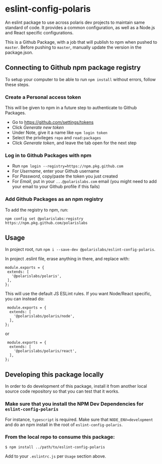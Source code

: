 # eslint-config-polaris

An eslint package to use across polaris dev projects to maintain same standard of code. It provides a common configuration, as well as a Node.js and React specific configurations.

This is a Github Package, with a job that will publish to npm when pushed to `master`. Before pushing to `master`, manually update the version in the package.json.

## Connecting to Github npm package registry

To setup your computer to be able to run `npm install` without errors, follow these steps.

### Create a Personal access token

This will be given to npm in a future step to authenticate to Github Packages.

- Go to https://github.com/settings/tokens
- Click *Generate new token*
- Under Note, give it a name like `npm login token`
- Select the privileges `repo` and `read:packages`
- Click *Generate token*, and leave the tab open for the next step

### Log in to Github Packages with npm

- Run `npm login --registry=https://npm.pkg.github.com`
- For *Username*, enter your Github username
- For *Password*, copy/paste the token you just created
- For *Email*, put in your `...@polarislabs.com` email (you might need to add your email to your Github profile if this fails)

### Add Github Packages as an npm registry

To add the registry to npm, run:

```
npm config set @polarislabs:registry https://npm.pkg.github.com/polarislabs
```

## Usage

In project root, run `npm i --save-dev @polarislabs/eslint-config-polaris`.

In project .eslint file, erase anything in there, and replace with:
 ```
 module.exports = {
  extends: [
    '@polarislabs/polaris',
  ],
};
```
This will use the default JS ESLint rules. If you want Node/React specific, you can instead do:
```
 module.exports = {
  extends: [
    '@polarislabs/polaris/node',
  ],
};
```
or
```
 module.exports = {
  extends: [
    '@polarislabs/polaris/react',
  ],
};
```

## Developing this package locally

In order to do development of this package, install it from another local source code repository so that you can test that it works.

### Make sure that you install the NPM Dev Dependencies for `eslint-config-polaris`

For instance, `typescript` is required. Make sure that `NODE_ENV=development` and do an npm install in the root of `eslint-config-polaris`.

### From the local repo to consume this package:

`$ npm install ../path/to/eslint-config-polaris`

Add to your `.eslintrc.js` per `Usage` section above.

